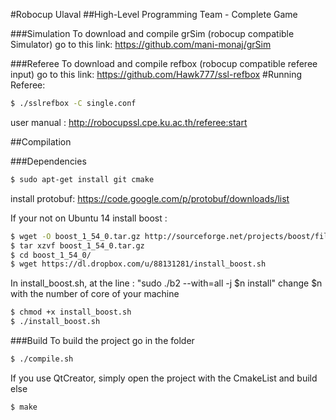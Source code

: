#Robocup Ulaval
##High-Level Programming Team - Complete Game

###Simulation
To download and compile grSim (robocup compatible Simulator) go to this link:
https://github.com/mani-monaj/grSim

###Referee
To download and compile refbox (robocup compatible referee input) go to this link:
https://github.com/Hawk777/ssl-refbox
#Running Referee:
```sh
$ ./sslrefbox -C single.conf
```
user manual : http://robocupssl.cpe.ku.ac.th/referee:start

##Compilation

###Dependencies
```sh
$ sudo apt-get install git cmake
```
install protobuf:
https://code.google.com/p/protobuf/downloads/list

If your not on Ubuntu 14 install boost :
```sh
$ wget -O boost_1_54_0.tar.gz http://sourceforge.net/projects/boost/files/boost/1.54.0/boost_1_54_0.tar.gz/download
$ tar xzvf boost_1_54_0.tar.gz
$ cd boost_1_54_0/
$ wget https://dl.dropbox.com/u/88131281/install_boost.sh
```
In install_boost.sh, at the line : "sudo ./b2 --with=all -j $n install"
change $n with the number of core of your machine

```sh
$ chmod +x install_boost.sh
$ ./install_boost.sh
```

###Build
To build the project go in the folder
```sh
$ ./compile.sh
```

If you use QtCreator, simply open the project with the CmakeList and build
else
```sh
$ make
```
